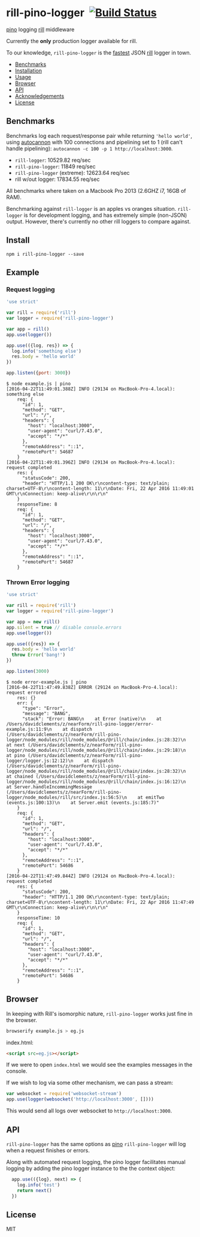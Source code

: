 # rill-pino-logger&nbsp;&nbsp;[![Build Status](https://travis-ci.org/davidmarkclements/rill-pino-logger.svg)](https://travis-ci.org/davidmarkclements/rill-pino-logger)


[pino](https://github.com/mcollina/pino) logging [rill](http://npm.im/rill) middleware

Currently the **only** production logger available for rill.

To our knowledge, `rill-pino-logger` is the [fastest](#benchmarks) JSON [rill](http://npm.im/rill) logger in town.

* [Benchmarks](#benchmarks)
* [Installation](#install)
* [Usage](#example)
* [Browser](#browser)
* [API](#api)
* [Acknowledgements](#acknowledgements)
* [License](#license)


## Benchmarks

Benchmarks log each request/response pair while returning
`'hello world'`, using
[autocannon](https://github.com/mcollina/autocannon) with 100
connections and pipelining set to 1 (rill can't handle pipelining): `autocannon -c 100 -p 1 http://localhost:3000`.

* `rill-logger`: 10529.82 req/sec
* `rill-pino-logger`: 11849 req/sec
* `rill-pino-logger` (extreme): 12623.64 req/sec
* rill w/out logger: 17834.55 req/sec

All benchmarks where taken on a Macbook Pro 2013 (2.6GHZ i7, 16GB of RAM). 

Benchmarking against `rill-logger` is an apples vs oranges situation. `rill-logger` is for development logging, and has extremely simple (non-JSON) output. However, there's currently no other rill loggers to compare against.

## Install

```
npm i rill-pino-logger --save
```

## Example

### Request logging

```js
'use strict'

var rill = require('rill')
var logger = require('rill-pino-logger')

var app = rill()
app.use(logger())

app.use(({log, res}) => {
  log.info('something else')
  res.body = 'hello world'
})

app.listen({port: 3000})

```
```
$ node example.js | pino
[2016-04-22T11:49:01.388Z] INFO (29134 on MacBook-Pro-4.local): something else
    req: {
      "id": 1,
      "method": "GET",
      "url": "/",
      "headers": {
        "host": "localhost:3000",
        "user-agent": "curl/7.43.0",
        "accept": "*/*"
      },
      "remoteAddress": "::1",
      "remotePort": 54687
    }
[2016-04-22T11:49:01.396Z] INFO (29134 on MacBook-Pro-4.local): request completed
    res: {
      "statusCode": 200,
      "header": "HTTP/1.1 200 OK\r\ncontent-type: text/plain; charset=UTF-8\r\ncontent-length: 11\r\nDate: Fri, 22 Apr 2016 11:49:01 GMT\r\nConnection: keep-alive\r\n\r\n"
    }
    responseTime: 8
    req: {
      "id": 1,
      "method": "GET",
      "url": "/",
      "headers": {
        "host": "localhost:3000",
        "user-agent": "curl/7.43.0",
        "accept": "*/*"
      },
      "remoteAddress": "::1",
      "remotePort": 54687
    }
```

### Thrown Error logging


```js
'use strict'

var rill = require('rill')
var logger = require('rill-pino-logger')

var app = new rill()
app.silent = true // disable console.errors
app.use(logger())

app.use(({res}) => {
  res.body = 'hello world'
  throw Error('bang!')
})

app.listen(3000)
```

```
$ node error-example.js | pino
[2016-04-22T11:47:49.838Z] ERROR (29124 on MacBook-Pro-4.local): request errored
    res: {}
    err: {
      "type": "Error",
      "message": "BANG",
      "stack": "Error: BANG\n    at Error (native)\n    at /Users/davidclements/z/nearForm/rill-pino-logger/error-example.js:11:9\n    at dispatch (/Users/davidclements/z/nearForm/rill-pino-logger/node_modules/rill/node_modules/@rill/chain/index.js:28:32)\n    at next (/Users/davidclements/z/nearForm/rill-pino-logger/node_modules/rill/node_modules/@rill/chain/index.js:29:18)\n    at pino (/Users/davidclements/z/nearForm/rill-pino-logger/logger.js:12:12)\n    at dispatch (/Users/davidclements/z/nearForm/rill-pino-logger/node_modules/rill/node_modules/@rill/chain/index.js:28:32)\n    at chained (/Users/davidclements/z/nearForm/rill-pino-logger/node_modules/rill/node_modules/@rill/chain/index.js:16:12)\n    at Server.handleIncommingMessage (/Users/davidclements/z/nearForm/rill-pino-logger/node_modules/rill/src/index.js:56:5)\n    at emitTwo (events.js:100:13)\n    at Server.emit (events.js:185:7)"
    }
    req: {
      "id": 1,
      "method": "GET",
      "url": "/",
      "headers": {
        "host": "localhost:3000",
        "user-agent": "curl/7.43.0",
        "accept": "*/*"
      },
      "remoteAddress": "::1",
      "remotePort": 54686
    }
[2016-04-22T11:47:49.844Z] INFO (29124 on MacBook-Pro-4.local): request completed
    res: {
      "statusCode": 200,
      "header": "HTTP/1.1 200 OK\r\ncontent-type: text/plain; charset=UTF-8\r\ncontent-length: 11\r\nDate: Fri, 22 Apr 2016 11:47:49 GMT\r\nConnection: keep-alive\r\n\r\n"
    }
    responseTime: 10
    req: {
      "id": 1,
      "method": "GET",
      "url": "/",
      "headers": {
        "host": "localhost:3000",
        "user-agent": "curl/7.43.0",
        "accept": "*/*"
      },
      "remoteAddress": "::1",
      "remotePort": 54686
    }
```


## Browser

In keeping with Rill's isomorphic nature, `rill-pino-logger` works
just fine in the browser.

```sh
browserify example.js > eg.js
```

index.html:

```html
<script src=eg.js></script>
```

If we were to open `index.html` we would see the examples
messages in the console.

If we wish to log via some other mechanism, we can pass
a stream:

```js
var websocket = require('websocket-stream')
app.use(logger(websocket('http://localhost:3000', [])))
```

This would send all logs over websocket to `http://localhost:3000`.

## API

`rill-pino-logger` has the same options as
[pino](http://npm.im/pino)
`rill-pino-logger` will log when a request finishes or errors. 

Along with automated request logging, the pino logger facilitates manual logging 
by adding the pino logger instance to the the context object:

```js
  app.use(({log}, next) => {
    log.info('test')
    return next()
  })
```

## License

MIT
